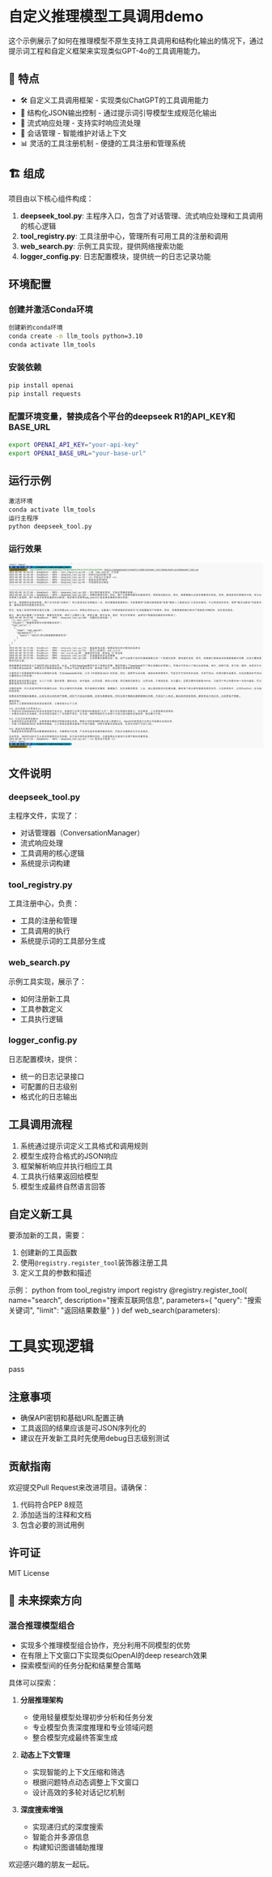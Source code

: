 # 自定义推理模型工具调用demo

这个示例展示了如何在推理模型不原生支持工具调用和结构化输出的情况下，通过提示词工程和自定义框架来实现类似GPT-4o的工具调用能力。

## 🌟 特点

- 🛠 自定义工具调用框架 - 实现类似ChatGPT的工具调用能力
- 📝 结构化JSON输出控制 - 通过提示词引导模型生成规范化输出
- 🔄 流式响应处理 - 支持实时响应流处理
- 🧠 会话管理 - 智能维护对话上下文
- 📊 灵活的工具注册机制 - 便捷的工具注册和管理系统

## 🏗 组成

项目由以下核心组件构成：

1. **deepseek_tool.py**: 主程序入口，包含了对话管理、流式响应处理和工具调用的核心逻辑
2. **tool_registry.py**: 工具注册中心，管理所有可用工具的注册和调用
3. **web_search.py**: 示例工具实现，提供网络搜索功能
4. **logger_config.py**: 日志配置模块，提供统一的日志记录功能

## 环境配置

### 创建并激活Conda环境
```bash
创建新的conda环境
conda create -n llm_tools python=3.10
conda activate llm_tools
```

### 安装依赖
```bash
pip install openai
pip install requests
```

### 配置环境变量，替换成各个平台的deepseek R1的API_KEY和BASE_URL
```bash
export OPENAI_API_KEY="your-api-key"
export OPENAI_BASE_URL="your-base-url"
```

## 运行示例
```bash
激活环境
conda activate llm_tools
运行主程序
python deepseek_tool.py
```

### 运行效果
![运行示例](pic/image.png)

## 文件说明

### deepseek_tool.py
主程序文件，实现了：
- 对话管理器（ConversationManager）
- 流式响应处理
- 工具调用的核心逻辑
- 系统提示词构建

### tool_registry.py
工具注册中心，负责：
- 工具的注册和管理
- 工具调用的执行
- 系统提示词的工具部分生成

### web_search.py
示例工具实现，展示了：
- 如何注册新工具
- 工具参数定义
- 工具执行逻辑

### logger_config.py
日志配置模块，提供：
- 统一的日志记录接口
- 可配置的日志级别
- 格式化的日志输出

## 工具调用流程

1. 系统通过提示词定义工具格式和调用规则
2. 模型生成符合格式的JSON响应
3. 框架解析响应并执行相应工具
4. 工具执行结果返回给模型
5. 模型生成最终自然语言回答

## 自定义新工具

要添加新的工具，需要：

1. 创建新的工具函数
2. 使用`@registry.register_tool`装饰器注册工具
3. 定义工具的参数和描述

示例：
python
from tool_registry import registry
@registry.register_tool(
name="search",
description="搜索互联网信息",
parameters={
"query": "搜索关键词",
"limit": "返回结果数量"
}
)
def web_search(parameters):
# 工具实现逻辑
pass

## 注意事项

- 确保API密钥和基础URL配置正确
- 工具返回的结果应该是可JSON序列化的
- 建议在开发新工具时先使用debug日志级别测试

## 贡献指南

欢迎提交Pull Request来改进项目。请确保：
1. 代码符合PEP 8规范
2. 添加适当的注释和文档
3. 包含必要的测试用例

## 许可证

MIT License

## 🔮 未来探索方向

### 混合推理模型组合
- 实现多个推理模型组合协作，充分利用不同模型的优势
- 在有限上下文窗口下实现类似OpenAI的deep research效果
- 探索模型间的任务分配和结果整合策略

具体可以探索：
1. **分层推理架构**
   - 使用轻量模型处理初步分析和任务分发
   - 专业模型负责深度推理和专业领域问题
   - 整合模型完成最终答案生成

2. **动态上下文管理**
   - 实现智能的上下文压缩和筛选
   - 根据问题特点动态调整上下文窗口
   - 设计高效的多轮对话记忆机制

3. **深度搜索增强**
   - 实现递归式的深度搜索
   - 智能合并多源信息
   - 构建知识图谱辅助推理

欢迎感兴趣的朋友一起玩。